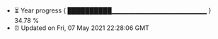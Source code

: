 - ⏳ Year progress { ██████████▁▁▁▁▁▁▁▁▁▁▁▁▁▁▁▁▁▁▁▁ } 34.78 %
- ⏰ Updated on Fri, 07 May 2021 22:28:06 GMT

